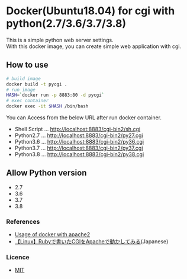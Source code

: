 # Docker(Ubuntu18.04) for cgi with python(2.7/3.6/3.7/3.8)

This is a simple python web server settings.  
With this docker image, you can create simple web application with cgi.  

## How to use

```bash
# build image
docker build -t pycgi .
# run image
HASH=`docker run -p 8883:80 -d pycgi`
# exec container
docker exec -it $HASH /bin/bash
```

You can Access from the below URL after run docker container.  

* Shell Script ... [http://localhost:8883/cgi-bin2/sh.cgi](http://localhost:8883/cgi-bin2/sh.cgi)
* Python2.7 ... [http://localhost:8883/cgi-bin2/py27.cgi](http://localhost:8883/cgi-bin2/py27.cgi)
* Python3.6 ... [http://localhost:8883/cgi-bin2/py36.cgi](http://localhost:8883/cgi-bin2/py36.cgi)
* Python3.7 ... [http://localhost:8883/cgi-bin2/py37.cgi](http://localhost:8883/cgi-bin2/py37.cgi)
* Python3.8 ... [http://localhost:8883/cgi-bin2/py38.cgi](http://localhost:8883/cgi-bin2/py38.cgi)

## Allow Python version

* 2.7
* 3.6
* 3.7
* 3.8

### References

* [Usage of docker with apache2](https://www.dockerbook.com/code/6/jekyll/apache/Dockerfile)
* [【Linux】Rubyで書いたCGIをApacheで動かしてみる](http://note.kurodigi.com/apache-cgi/)(Japanese)

### Licence

* [MIT](https://github.com/pyohei/docker-cgi-python/blob/master/LICENSE)
